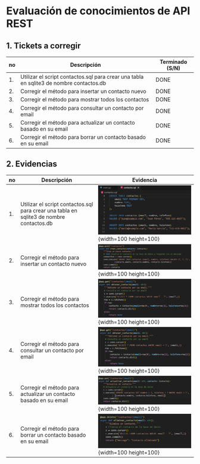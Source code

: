 # Evaluación de conocimientos de API REST

## 1. Tickets a corregir

|no|Descripción|Terminado (S/N)|
|--|--|--|
|1.|Utilizar el script contactos.sql para crear una tabla en sqlite3 de nombre contactos.db|DONE|
|2.|Corregir el método para insertar un contacto nuevo|DONE|
|3.|Corregir el método para mostrar todos los contactos|DONE|
|4.|Corregir el método para consultar un contacto por email|DONE|
|5.|Corregir el método para actualizar un contacto basado en su email|DONE|
|6.|Corregir el método para borrar un contacto basado en su email|DONE|

## 2. Evidencias

|no|Descripción|Evidencia|
|--|--|--|
|1.|Utilizar el script contactos.sql para crear una tabla en sqlite3 de nombre contactos.db|![Base de datos](evidencias/evidencia1.png){width=100 height=100}|
|2.|Corregir el método para insertar un contacto nuevo|![Insertar](evidencias/evidencia2.png){width=100 height=100}|
|3.|Corregir el método para mostrar todos los contactos|![Todos los registros](evidencias/evidencia3.png){width=100 height=100}|
|4.|Corregir el método para consultar un contacto por email|![Buscar registro](evidencias/evidencia4.png){width=100 height=100}|
|5.|Corregir el método para actualizar un contacto basado en su email|![Actualizar registro](evidencias/evidencia5.png){width=100 height=100}|
|6.|Corregir el método para borrar un contacto basado en su email|![Borrar registro](evidencias/evidencia6.png){width=100 height=100}|
